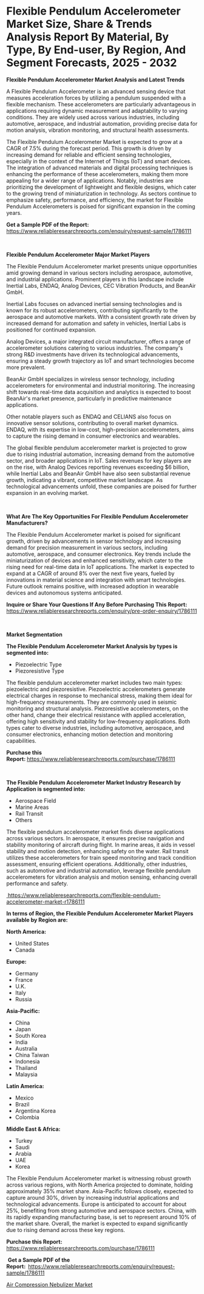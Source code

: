 <p><h1>Flexible Pendulum Accelerometer Market Size, Share & Trends Analysis Report By Material, By Type, By End-user, By Region, And Segment Forecasts, 2025 - 2032</h1></p><p><strong>Flexible Pendulum Accelerometer Market Analysis and Latest Trends</strong></p>
<p><p>A Flexible Pendulum Accelerometer is an advanced sensing device that measures acceleration forces by utilizing a pendulum suspended with a flexible mechanism. These accelerometers are particularly advantageous in applications requiring dynamic measurement and adaptability to varying conditions. They are widely used across various industries, including automotive, aerospace, and industrial automation, providing precise data for motion analysis, vibration monitoring, and structural health assessments.</p><p>The Flexible Pendulum Accelerometer Market is expected to grow at a CAGR of 7.5% during the forecast period. This growth is driven by increasing demand for reliable and efficient sensing technologies, especially in the context of the Internet of Things (IoT) and smart devices. The integration of advanced materials and digital processing techniques is enhancing the performance of these accelerometers, making them more appealing for a wider range of applications. Notably, industries are prioritizing the development of lightweight and flexible designs, which cater to the growing trend of miniaturization in technology. As sectors continue to emphasize safety, performance, and efficiency, the market for Flexible Pendulum Accelerometers is poised for significant expansion in the coming years.</p></p>
<p><strong>Get a Sample PDF of the Report:&nbsp;</strong> <a href="https://www.reliableresearchreports.com/enquiry/request-sample/1786111?utm_campaign=3309&utm_medium=2&utm_source=Github&utm_content=ia&utm_term=25032025&utm_id=flexible-pendulum-accelerometer">https://www.reliableresearchreports.com/enquiry/request-sample/1786111</a></p>
<p>&nbsp;</p>
<p><strong>Flexible Pendulum Accelerometer Major Market Players</strong></p>
<p><p>The Flexible Pendulum Accelerometer market presents unique opportunities amid growing demand in various sectors including aerospace, automotive, and industrial applications. Prominent players in this landscape include Inertial Labs, ENDAQ, Analog Devices, CEC Vibration Products, and BeanAir GmbH.</p><p>Inertial Labs focuses on advanced inertial sensing technologies and is known for its robust accelerometers, contributing significantly to the aerospace and automotive markets. With a consistent growth rate driven by increased demand for automation and safety in vehicles, Inertial Labs is positioned for continued expansion.</p><p>Analog Devices, a major integrated circuit manufacturer, offers a range of accelerometer solutions catering to various industries. The company's strong R&D investments have driven its technological advancements, ensuring a steady growth trajectory as IoT and smart technologies become more prevalent.</p><p>BeanAir GmbH specializes in wireless sensor technology, including accelerometers for environmental and industrial monitoring. The increasing shift towards real-time data acquisition and analytics is expected to boost BeanAir's market presence, particularly in predictive maintenance applications.</p><p>Other notable players such as ENDAQ and CELIANS also focus on innovative sensor solutions, contributing to overall market dynamics. ENDAQ, with its expertise in low-cost, high-precision accelerometers, aims to capture the rising demand in consumer electronics and wearables.</p><p>The global flexible pendulum accelerometer market is projected to grow due to rising industrial automation, increasing demand from the automotive sector, and broader applications in IoT. Sales revenues for key players are on the rise, with Analog Devices reporting revenues exceeding $6 billion, while Inertial Labs and BeanAir GmbH have also seen substantial revenue growth, indicating a vibrant, competitive market landscape. As technological advancements unfold, these companies are poised for further expansion in an evolving market.</p></p>
<p>&nbsp;</p>
<p><strong>What Are The Key Opportunities For Flexible Pendulum Accelerometer Manufacturers?</strong></p>
<p><p>The Flexible Pendulum Accelerometer market is poised for significant growth, driven by advancements in sensor technology and increasing demand for precision measurement in various sectors, including automotive, aerospace, and consumer electronics. Key trends include the miniaturization of devices and enhanced sensitivity, which cater to the rising need for real-time data in IoT applications. The market is expected to expand at a CAGR of around 8% over the next five years, fueled by innovations in material science and integration with smart technologies. Future outlook remains positive, with increased adoption in wearable devices and autonomous systems anticipated.</p></p>
<p><strong>Inquire or Share Your Questions If Any Before Purchasing This Report:</strong> <a href="https://www.reliableresearchreports.com/enquiry/pre-order-enquiry/1786111?utm_campaign=3309&utm_medium=2&utm_source=Github&utm_content=ia&utm_term=25032025&utm_id=flexible-pendulum-accelerometer">https://www.reliableresearchreports.com/enquiry/pre-order-enquiry/1786111</a></p>
<p>&nbsp;</p>
<p><strong>Market Segmentation</strong></p>
<p><strong>The Flexible Pendulum Accelerometer Market Analysis by types is segmented into:</strong></p>
<p><ul><li>Piezoelectric Type</li><li>Piezoresistive Type</li></ul></p>
<p><p>The flexible pendulum accelerometer market includes two main types: piezoelectric and piezoresistive. Piezoelectric accelerometers generate electrical charges in response to mechanical stress, making them ideal for high-frequency measurements. They are commonly used in seismic monitoring and structural analysis. Piezoresistive accelerometers, on the other hand, change their electrical resistance with applied acceleration, offering high sensitivity and stability for low-frequency applications. Both types cater to diverse industries, including automotive, aerospace, and consumer electronics, enhancing motion detection and monitoring capabilities.</p></p>
<p><strong>Purchase this Report:&nbsp;</strong><a href="https://www.reliableresearchreports.com/purchase/1786111?utm_campaign=3309&utm_medium=2&utm_source=Github&utm_content=ia&utm_term=25032025&utm_id=flexible-pendulum-accelerometer">https://www.reliableresearchreports.com/purchase/1786111</a></p>
<p>&nbsp;</p>
<p><strong>The Flexible Pendulum Accelerometer Market Industry Research by Application is segmented into:</strong></p>
<p><ul><li>Aerospace Field</li><li>Marine Areas</li><li>Rail Transit</li><li>Others</li></ul></p>
<p><p>The flexible pendulum accelerometer market finds diverse applications across various sectors. In aerospace, it ensures precise navigation and stability monitoring of aircraft during flight. In marine areas, it aids in vessel stability and motion detection, enhancing safety on the water. Rail transit utilizes these accelerometers for train speed monitoring and track condition assessment, ensuring efficient operations. Additionally, other industries, such as automotive and industrial automation, leverage flexible pendulum accelerometers for vibration analysis and motion sensing, enhancing overall performance and safety.</p></p>
<p><a href="https://www.reliableresearchreports.com/flexible-pendulum-accelerometer-market-r1786111?utm_campaign=3309&utm_medium=2&utm_source=Github&utm_content=ia&utm_term=25032025&utm_id=flexible-pendulum-accelerometer">&nbsp;https://www.reliableresearchreports.com/flexible-pendulum-accelerometer-market-r1786111</a></p>
<p><strong>In terms of Region, the Flexible Pendulum Accelerometer Market Players available by Region are:</strong></p>
<p>
    <p> <strong> North America: </strong>
        <ul>
            <li>United States</li>
            <li>Canada</li>
        </ul>
        </p> 
    <p> <strong> Europe: </strong>
        <ul>
            <li>Germany</li>
            <li>France</li>
            <li>U.K.</li>
            <li>Italy</li>
            <li>Russia</li>
        </ul>
        </p> 
    <p> <strong> Asia-Pacific: </strong>
        <ul>
            <li>China</li>
            <li>Japan</li>
            <li>South Korea</li>
            <li>India</li>
            <li>Australia</li>
            <li>China Taiwan</li>
            <li>Indonesia</li>
            <li>Thailand</li>
            <li>Malaysia</li>
        </ul>
        </p> 
    <p> <strong> Latin America: </strong>
        <ul>
            <li>Mexico</li>
            <li>Brazil</li>
            <li>Argentina Korea</li>
            <li>Colombia</li>
        </ul>
        </p> 
    <p> <strong> Middle East & Africa: </strong>
        <ul>
            <li>Turkey</li>
            <li>Saudi</li>
            <li>Arabia</li>
            <li>UAE</li>
            <li>Korea</li>
        </ul>
    </p>
    </p>
<p><p>The Flexible Pendulum Accelerometer market is witnessing robust growth across various regions, with North America projected to dominate, holding approximately 35% market share. Asia-Pacific follows closely, expected to capture around 30%, driven by increasing industrial applications and technological advancements. Europe is anticipated to account for about 25%, benefiting from strong automotive and aerospace sectors. China, with its rapidly expanding manufacturing base, is set to represent around 10% of the market share. Overall, the market is expected to expand significantly due to rising demand across these key regions.</p></p>
<p><strong>Purchase this Report: </strong><a href="https://www.reliableresearchreports.com/purchase/1786111?utm_campaign=3309&utm_medium=2&utm_source=Github&utm_content=ia&utm_term=25032025&utm_id=flexible-pendulum-accelerometer">https://www.reliableresearchreports.com/purchase/1786111</a></p>
<p>&nbsp;<strong>Get a Sample PDF of the Report:&nbsp;&nbsp;</strong><a href="https://www.reliableresearchreports.com/enquiry/request-sample/1786111?utm_campaign=3309&utm_medium=2&utm_source=Github&utm_content=ia&utm_term=25032025&utm_id=flexible-pendulum-accelerometer">https://www.reliableresearchreports.com/enquiry/request-sample/1786111</a></p>
<p><strong></strong></p>
<p><p><a href="https://github.com/maseykokosq1/Market-Research-Report-List-1/blob/main/air-compression-nebulizer-market.md?utm_campaign=3309&utm_medium=2&utm_source=Github&utm_content=ia&utm_term=25032025&utm_id=flexible-pendulum-accelerometer">Air Compression Nebulizer Market</a></p></p>